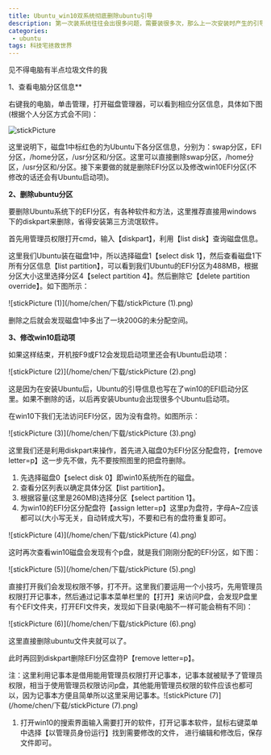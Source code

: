 ```yaml
---
title: Ubuntu_win10双系统彻底删除ubuntu引导
description: 第一次装系统往往会出很多问题，需要装很多次，那么上一次安装时产生的引导文件怎么删除让电脑变干净呢         
categories:
 - ubuntu
tags: 科技宅拯救世界
---
```


见不得电脑有半点垃圾文件的我

1、查看电脑分区信息**

右键我的电脑，单击管理，打开磁盘管理器，可以看到相应分区信息，具体如下图(根据个人分区方式会不同)：

![stickPicture](/home/chen/下载/stickPicture.png)

这里说明下，磁盘1中标红色的为Ubuntu下各分区信息，分别为：swap分区，EFI分区，/home分区，/usr分区和/分区。这里可以直接删除swap分区，/home分区，/usr分区和/分区。接下来要做的就是删除EFI分区以及修改win10EFI分区(不修改的话还会有Ubuntu启动项)。

**2、删除ubuntu分区**

要删除Ubuntu系统下的EFI分区，有各种软件和方法，这里推荐直接用windows下的diskpart来删除，省得安装第三方流氓软件。

首先用管理员权限打开cmd，输入【diskpart】，利用【list disk】查询磁盘信息。

这里我们Ubuntu装在磁盘1中，所以选择磁盘1【select disk 1】，然后查看磁盘1下所有分区信息【list partition】，可以看到我们Ubuntu的EFI分区为488MB，根据分区大小这里选择分区4【select partition 4】。然后删除它【delete partition override】。如下图所示：

![stickPicture (1)](/home/chen/下载/stickPicture (1).png)

删除之后就会发现磁盘1中多出了一块200G的未分配空间。

**3、修改win10启动项**

如果这样结束，开机按F9或F12会发现启动项里还会有Ubuntu启动项：

![stickPicture (2)](/home/chen/下载/stickPicture (2).png)

这是因为在安装Ubuntu后，Ubuntu的引导信息也写在了win10的EFI启动分区里。如果不删除的话，以后再安装Ubuntu会出现很多个Ubuntu启动项。

在win10下我们无法访问EFI分区，因为没有盘符。如图所示：

![stickPicture (3)](/home/chen/下载/stickPicture (3).png)

这里我们还是利用diskpart来操作，首先进入磁盘0为EFI分区分配盘符，【remove letter=p】这一步先不做，先不要按照图里的把盘符删除。

1. 先选择磁盘0【select disk 0】即win10系统所在的磁盘。
2. 查看分区列表以确定具体分区【list partition】。
3. 根据容量(这里是260MB)选择分区【select partition 1】。
4. 为win10的EFI分区分配盘符【assign letter=p】这里p为盘符，字母A~Z应该都可以(大小写无关，自动转成大写)，不要和已有的盘符重复即可。

![stickPicture (4)](/home/chen/下载/stickPicture (4).png)

这时再次查看win10磁盘会发现有个p盘，就是我们刚刚分配的EFI分区，如下图：

![stickPicture (5)](/home/chen/下载/stickPicture (5).png)

直接打开我们会发现权限不够，打不开。这里我们要运用一个小技巧，先用管理员权限打开记事本，然后通过记事本菜单栏里的【打开】来访问P盘，会发现P盘里有个EFI文件夹，打开EFI文件夹，发现如下目录(电脑不一样可能会稍有不同)：

![stickPicture (6)](/home/chen/下载/stickPicture (6).png)

这里直接删除ubuntu文件夹就可以了。

此时再回到diskpart删除EFI分区盘符P【remove letter=p】。

注：这里利用记事本是借用能用管理员权限打开记事本，记事本就被赋予了管理员权限，相当于使用管理员权限访问p盘，其他能用管理员权限的软件应该也都可以，因为记事本方便且简单所以这里采用记事本。![stickPicture (7)](/home/chen/下载/stickPicture (7).png)

1. 打开win10的搜索界面输入需要打开的软件，打开记事本软件，鼠标右键菜单中选择【以管理员身份运行】找到需要修改的文件， 进行编辑和修改后，保存文件即可。



















